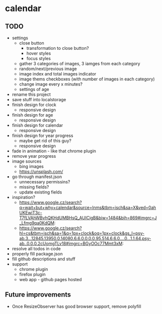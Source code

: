 # calendar

## TODO

* settings
  * close button
    * transformation to close button?
    * hover styles
    * focus styles
  * gather 3 categories of images, 3 iamges from each category
  * random/next/previous image
  * image index and total images indicator
  * image thems checkboxes (with number of images in each category)
  * change image every x minutes?
  * settings of age
* rename this project
* save stuff into localstorage
* finish design for clock
  * responsive design
* finish design for age
  * responsive design
* finish design for calendar
  * responsive design
* finish design for year progress
  * maybe get rid of this guy?
  * responsive design
* fade in animation - like that chrome plugin
* remove year progress
* image sources
  * bing images
  * https://unsplash.com/
* go through manifest.json
  * unnecessary permissins?
  * missing fields?
  * update existing fields
* inspiration?
  * https://www.google.cz/search?q=wait+but+why+calendar&source=lnms&tbm=isch&sa=X&ved=0ahUKEwiT3c-T7fLVAhWBvhQKHdUMBHsQ_AUICigB&biw=1484&bih=869#imgrc=J_Lfmg9qa0KdQM:
  * https://www.google.cz/search?hl=cs&tbm=isch&sa=1&q=1px+clock&oq=1px+clock&gs_l=psy-ab.3...12845.13950.0.14080.6.6.0.0.0.0.95.514.6.6.0....0...1.1.64.psy-ab..0.0.0.2cUomgTLv18#imgrc=BGyOOc77Mmt3xM:
* resolve all todos in code
* properly fill package.json
* fill github descriptions and stuff
* support
  * chrome plugin
  * firefox plugin
  * web app - github pages hosted

## Future improvements

* Once ResizeObserver has good browser support, remove polyfill
